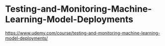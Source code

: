 # Testing-and-Monitoring-Machine-Learning-Model-Deployments
https://www.udemy.com/course/testing-and-monitoring-machine-learning-model-deployments/
